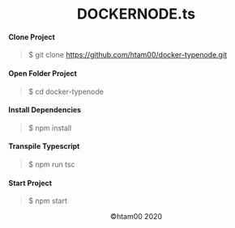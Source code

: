 <h1 align="center">DOCKERNODE.ts</h1>

#### Clone Project
> $ git clone https://github.com/htam00/docker-typenode.git

#### Open Folder Project
> $ cd docker-typenode

#### Install Dependencies
> $ npm install

#### Transpile Typescript
> $ npm run tsc

#### Start Project
> $ npm start 


<p align="center">&copy;htam00 2020 </p>